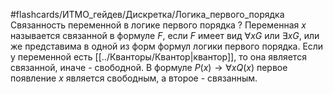 #flashcards/ИТМО_гейдев/Дискретка/Логика_первого_порядка
Связанность переменной в логике первого порядка
?
Переменная $x$ называется связанной в формуле $F$, если $F$ имеет вид $\forall x G$ или $\exists x G$, или же представима в одной из форм формул логики первого порядка.
Если у переменной есть [[../Кванторы/Квантор|квантор]], то она является связанной, иначе - свободной.
В формуле $P(x) \to \forall x Q(x)$ первое появление $x$ является свободным, а второе - связанным.
